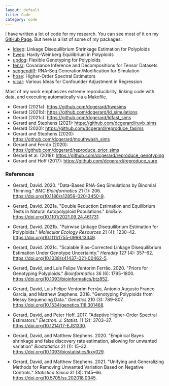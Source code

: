 ```yaml
---
layout: default
title: Code
category: code
---
```


I have written a lot of code for my research. You can see most of it on my [GitHub Page](https://github.com/dcgerard). But here is a list of some of my packages:

- [ldsep](https://cran.r-project.org/package=ldsep): Linkage Disequilibrium Shrinkage Estimation for Polyploids
- [hwep](https://cran.r-project.org/package=hwep): Hardy-Weinberg Equilibrium in Polyploids
- [updog](https://cran.r-project.org/package=updog): Flexible Genotyping for Polyploids
- [tensr](https://cran.r-project.org/package=tensr): Covariance Inference and Decompositions for Tensor Datasets
- [seqgendiff](https://cran.r-project.org/package=seqgendiff): RNA-Seq Generation/Modification for Simulation
- [hose](https://github.com/dcgerard/hose): Higher-Order Spectral Estimators
- [vicar](https://github.com/dcgerard/vicar): Various Ideas for Confounder Adjustment in Regression

Most of my work emphasizes extreme reproducibility, linking code with
data, and executing automatically via a Makefile.

- Gerard (2021a): <https://github.com/dcgerard/hwesims>
- Gerard (2021b): <https://github.com/dcgerard/ld_simulations>
- Gerard (2021c): <https://github.com/dcgerard/ldfast_sims>
- Gerard and Stephens (2021): <https://github.com/dcgerard/ruvb_sims>
- Gerard (2020): <https://github.com/dcgerard/reproduce_fasims>
- Gerard and Stephens (2020): <https://github.com/dcgerard/mouthwash_sims>
- Gerard and Ferrão (2020): <https://github.com/dcgerard/reproduce_prior_sims>
- Gerard et al. (2018): <https://github.com/dcgerard/reproduce_genotyping>
- Gerard and Hoff (2017): <https://github.com/dcgerard/reproduce_sure>

### References

- Gerard, David. 2020. "Data-Based RNA-Seq Simulations by Binomial Thinning." *BMC Bioinformatics* 21 (1): 206. <https://doi.org/10.1186/s12859-020-3450-9>.

- Gerard, David. 2021a. "Double Reduction Estimation and Equilibrium Tests in Natural Autopolyploid Populations." *bioRxiv*. <https://doi.org/10.1101/2021.09.24.461731>.

- Gerard, David. 2021b. "Pairwise Linkage Disequilibrium Estimation for Polyploids." *Molecular Ecology Resources* 21 (4): 1230–42. <https://doi.org/10.1111/1755-0998.13349>.

- Gerard, David. 2021c. "Scalable Bias-Corrected Linkage Disequilibrium Estimation Under Genotype Uncertainty." *Heredity* 127 (4): 357–62. <https://doi.org/10.1038/s41437-021-00462-5>.

- Gerard, David, and Luís Felipe Ventorim Ferrão. 2020. "Priors for Genotyping Polyploids." *Bioinformatics* 36 (6): 1795–1800. <https://doi.org/10.1093/bioinformatics/btz852>.

- Gerard, David, Luís Felipe Ventorim Ferrão, Antonio Augusto Franco Garcia, and Matthew Stephens. 2018. "Genotyping Polyploids from Messy Sequencing Data." *Genetics* 210 (3): 789–807. <https://doi.org/10.1534/genetics.118.301468>.

- Gerard, David, and Peter Hoff. 2017. "Adaptive Higher-Order Spectral Estimators." *Electron. J. Statist.* 11 (2): 3703–37. <https://doi.org/10.1214/17-EJS1330>.

- Gerard, David, and Matthew Stephens. 2020. "Empirical Bayes shrinkage and false discovery rate estimation, allowing for unwanted variation" *Biostatistics* 21 (1): 15–32. <https://doi.org/10.1093/biostatistics/kxy029>.

- Gerard, David, and Matthew Stephens. 2021. "Unifying and Generalizing Methods for Removing Unwanted Variation Based on Negative Controls." *Statistica Sinica* 31 (3): 1145–66. <https://doi.org/10.5705/ss.202018.0345>.
